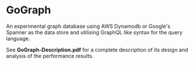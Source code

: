 # GoGraph

An experimental graph database using AWS Dynamodb or Google's Spanner as the data store and utilising GraphQL like syntax for the query language.

See __GoGraph-Description.pdf__ for a complete description of its design and analysis of the performance results.